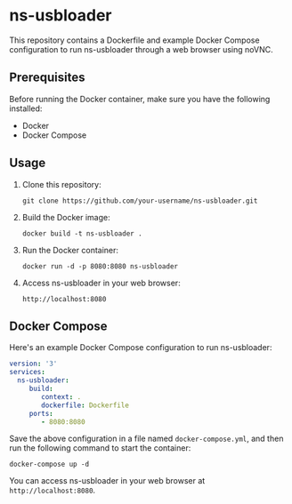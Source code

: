 # ns-usbloader

This repository contains a Dockerfile and example Docker Compose configuration to run ns-usbloader through a web browser using noVNC.

## Prerequisites

Before running the Docker container, make sure you have the following installed:

- Docker
- Docker Compose

## Usage

1. Clone this repository:

    ```shell
    git clone https://github.com/your-username/ns-usbloader.git
    ```

2. Build the Docker image:

    ```shell
    docker build -t ns-usbloader .
    ```

3. Run the Docker container:

    ```shell
    docker run -d -p 8080:8080 ns-usbloader
    ```

4. Access ns-usbloader in your web browser:

    ```
    http://localhost:8080
    ```

## Docker Compose

Here's an example Docker Compose configuration to run ns-usbloader:

```yaml
version: '3'
services:
  ns-usbloader:
     build:
        context: .
        dockerfile: Dockerfile
     ports:
        - 8080:8080
```

Save the above configuration in a file named `docker-compose.yml`, and then run the following command to start the container:

```shell
docker-compose up -d
```

You can access ns-usbloader in your web browser at `http://localhost:8080`.
